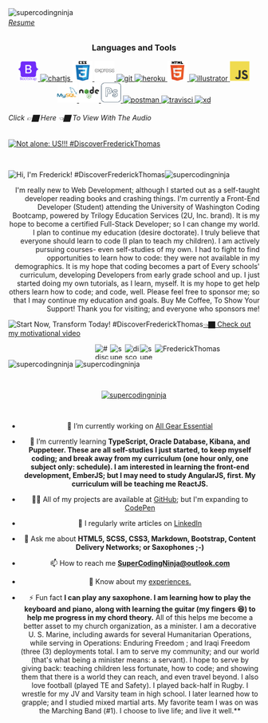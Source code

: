 <img align="left" src="https://komarev.com/ghpvc/?username=supercodingninja&label=Profile%20views&color=0e75b6&style=flat" alt="supercodingninja"/>

###### <a href="Assets/Frederick Thomas_CV_2020.pdf" align="left" alt="Page hyperlink to 'Resume' section." title="Resume" target="_blank">Resume</a>

<h3 align="center">Languages and Tools</h3>
<p align="center">
  <a href="https://getbootstrap.com" target="_blank"> <img src="https://raw.githubusercontent.com/devicons/devicon/master/icons/bootstrap/bootstrap-plain-wordmark.svg" alt="bootstrap" width="40" height="40"/> </a> <a href="https://www.chartjs.org" target="_blank"> <img src="https://www.chartjs.org/media/logo-title.svg" alt="chartjs" width="40" height="40"/> </a> <a href="https://www.w3schools.com/css/" target="_blank"> <img src="https://raw.githubusercontent.com/devicons/devicon/master/icons/css3/css3-original-wordmark.svg" alt="css3" width="40" height="40"/> </a> <a href="https://expressjs.com" target="_blank"> <img src="https://raw.githubusercontent.com/devicons/devicon/master/icons/express/express-original-wordmark.svg" alt="express" width="40" height="40"/> </a> <a href="https://git-scm.com/" target="_blank"> <img src="https://www.vectorlogo.zone/logos/git-scm/git-scm-icon.svg" alt="git" width="40" height="40"/> </a> <a href="https://heroku.com" target="_blank"> <img src="https://www.vectorlogo.zone/logos/heroku/heroku-icon.svg" alt="heroku" width="40" height="40"/> </a> <a href="https://www.w3.org/html/" target="_blank"> <img src="https://raw.githubusercontent.com/devicons/devicon/master/icons/html5/html5-original-wordmark.svg" alt="html5" width="40" height="40"/> </a> <a href="https://www.adobe.com/in/products/illustrator.html" target="_blank"> <img src="https://www.vectorlogo.zone/logos/adobe_illustrator/adobe_illustrator-icon.svg" alt="illustrator" width="40" height="40"/> </a> <a href="https://developer.mozilla.org/en-US/docs/Web/JavaScript" target="_blank"> <img src="https://raw.githubusercontent.com/devicons/devicon/master/icons/javascript/javascript-original.svg" alt="javascript" width="40" height="40"/> </a> <a href="https://www.mysql.com/" target="_blank"> <img src="https://raw.githubusercontent.com/devicons/devicon/master/icons/mysql/mysql-original-wordmark.svg" alt="mysql" width="40" height="40"/> </a> <a href="https://nodejs.org" target="_blank"> <img src="https://raw.githubusercontent.com/devicons/devicon/master/icons/nodejs/nodejs-original-wordmark.svg" alt="nodejs" width="40" height="40"/> </a> <a href="https://www.photoshop.com/en" target="_blank"> <img src="https://raw.githubusercontent.com/devicons/devicon/master/icons/photoshop/photoshop-line.svg" alt="photoshop" width="40" height="40"/> </a> <a href="https://postman.com" target="_blank"> <img src="https://www.vectorlogo.zone/logos/getpostman/getpostman-icon.svg" alt="postman" width="40" height="40"/> </a> <a href="https://travis-ci.org" target="_blank"> <img src="https://www.vectorlogo.zone/logos/travis-ci/travis-ci-icon.svg" alt="travisci" width="40" height="40"/> </a> <a href="https://www.adobe.com/products/xd.html" target="_blank"> <img src="https://cdn.worldvectorlogo.com/logos/adobe-xd.svg" alt="xd" width="40" height="40"/></a>
</p>

###### Click 👉🏿 Here 👈🏿 To View With The Audio

<a href="https://youtu.be/WXV3oAYTQp4" alt="Page hyperlink to 'Not alone: US!!!' section." title="US!" target="_blank"><img align="center" src="Assets/Media/us.gif" alt="Not alone: US!!! #DiscoverFrederickThomas"  append=100x20/></a>

<br>

<a href="https://media.giphy.com/media/9aAArwpuYFTEoLZWGr/giphy.gif" alt="Page hyperlink to 'Introduction' section." title="Hi!" target="_blank"><img align="left" src="https://media.giphy.com/media/9aAArwpuYFTEoLZWGr/giphy.gif" alt="Hi, I'm Frederick! #DiscoverFrederickThomas" append=100x20/></a>

<p><img src="https://github-readme-stats.vercel.app/api/top-langs?username=supercodingninja&show_icons=true&locale=en&layout=compact" alt="supercodingninja" append=200/></p>

<p align="right">I'm really new to Web Development; although I started out as a self-taught developer reading books and crashing things. I'm currently a Front-End Developer (Student) attending the University of Washington Coding Bootcamp, powered by Trilogy Education Services (2U, Inc. brand). It is my hope to become a certified Full-Stack Developer; so I can change my world. I plan to continue my education (desire doctorate). I truly believe that everyone should learn to code (I plan to teach my children). I am actively pursuing courses- even self-studies of my own. I had to fight to find opportunities to learn how to code: they were not available in my demographics. It is my hope that coding becomes a part of Every schools' curriculum, developing Developers from early grade school and up. I just started doing my own tutorials, as I learn, myself. It is my hope to get help others learn how to code; and code, well. Please feel free to sponsor me; so that I may continue my education and goals. Buy Me Coffee, To Show Your Support! Thank you for visiting; and everyone who sponsors me!</p>

<a href="http://www.youtube.com/watch?v=gP-fl4-H7hY" alt="Page hyperlink to 'Introduction' section." title="Hi!" target="_blank"><img align="left" src="http://img.youtube.com/vi/gP-fl4-H7hY/0.jpg" alt="Start Now, Transform Today! #DiscoverFrederickThomas" append=100x20/>👈🏿 Check out my motivational video</a>

<p>
  <a href="https://www.buymeacoffee.com/FrederickThomas"><img align="right" src="https://cdn.buymeacoffee.com/buttons/v2/default-yellow.png" height="50" width="210" alt="FrederickThomas"/>
</p>
  
<p>
  </a><a href="https://codepen.io/supercodingninja" target="blank"><img align="right" src="https://cdn.jsdelivr.net/npm/simple-icons@3.0.1/icons/codepen.svg" alt="supercodingninja" height="30" width="30" /></a>
  <a href="https://linkedin.com/in/discoverfrederickthomas" target="blank"><img align="right" src="https://cdn.jsdelivr.net/npm/simple-icons@3.0.1/icons/linkedin.svg" alt="discoverfrederickthomas" height="30" width="30" /></a>
  <a href="https://fb.com/supercodingninja" target="blank"><img align="right" src="https://cdn.jsdelivr.net/npm/simple-icons@3.0.1/icons/facebook.svg" alt="supercodingninja" height="30" width="30" /></a>
  <a href="https://www.youtube.com/c/# discoverfrederickthomas" target="blank"><img align="right" src="https://cdn.jsdelivr.net/npm/simple-icons@3.0.1/icons/youtube.svg" alt="# discoverfrederickthomas" height="30" width="30"/></a>
</p>

<br>

<p>
  <img src="https://github-readme-stats.vercel.app/api?username=supercodingninja&show_icons=true&locale=en" alt="supercodingninja" append=80x20//>
  
  <img src="https://github-readme-streak-stats.herokuapp.com/?user=supercodingninja&" alt="supercodingninja" append=80x20/>
 </p>

<br>

<p align="center"><a href=""><img src="https://github-profile-trophy.vercel.app/?username=supercodingninja" alt="supercodingninja"/></a></p>

<br>

<span align="center">

- 🔭 I’m currently working on [All Gear Essential](https://github.com/supercodingninja/AllGearEssential)


- 🌱 I’m currently learning **TypeScript, Oracle Database, Kibana, and Puppeteer. These are all self-studies I just started, to keep myself coding; and break away from my curriculum (one hour only, one subject only: schedule). I am interested in learning the front-end development, EmberJS; but I may need to study AngularJS, first. My curriculum will be teaching me ReactJS.**


- 👨‍💻 All of my projects are available at [GitHub](https://github.com/supercodingninja); but I'm expanding to [CodePen](https://codepen.io/SuperCodingNinja)


- 📝 I regularly write articles on [LinkedIn](https://www.linkedin.com/in/discoverfrederickthomas/detail/recent-activity/posts/)


- 💬 Ask me about **HTML5, SCSS, CSS3, Markdown, Bootstrap, Content Delivery Networks; or Saxophones ;-)**


- 📫 How to reach me **SuperCodingNinja@outlook.com**


- 📄 Know about my <a href="Assets/Frederick Thomas_CV_2020.pdf" alt="Page hyperlink to 'Resume' section." title="Resume" target="_blank">experiences.</a>


- ⚡ Fun fact **I can play any saxophone. I am learning how to play the keyboard and piano, along with learning the guitar (my fingers 😆) to help me progress in my chord theory.** All of this helps me become a better asset to my church organization, as a minister. I am a decorative U. S. Marine, including awards for several Humanitarian Operations, while serving in Operations: Enduring Freedom ; and Iraqi Freedom (three (3) deployments total. I am to serve my community; and our world (that's what being a minister means: a servant). I hope to serve by giving back: teaching children less fortunate, how to code; and showing them that there is a world they can reach, and even travel beyond. I also love football (played TE and Safety). I played back-half in Rugby. I wrestle for my JV and Varsity team in high school. I later learned how to grapple; and I studied mixed martial arts. My favorite team I was on was the Marching Band (#1). I choose to live life; and live it well.**
</span>
